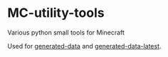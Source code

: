 # MC-utility-tools
Various python small tools for Minecraft

Used for [generated-data](https://github.com/un-pogaz/MC-generated-data) and [generated-data-latest](https://github.com/un-pogaz/MC-generated-data-latest).
